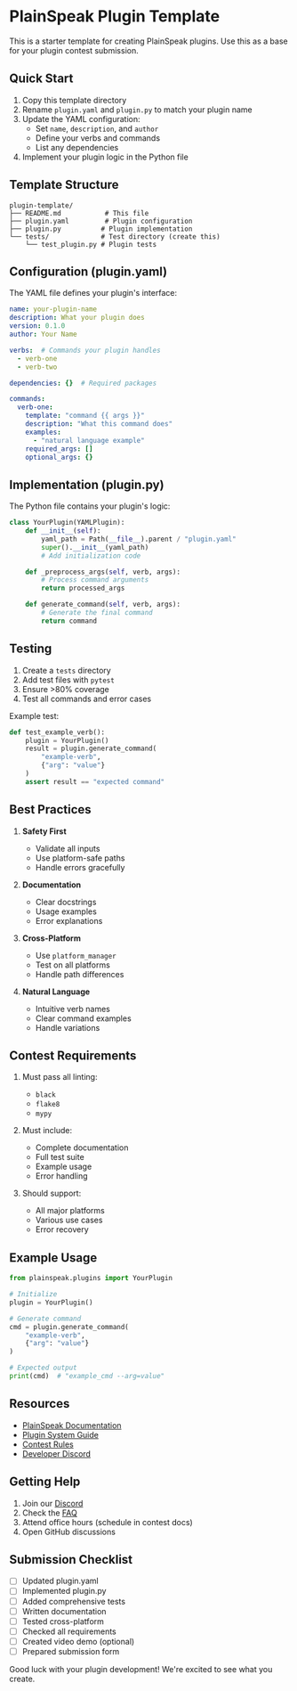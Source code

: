 # PlainSpeak Plugin Template

This is a starter template for creating PlainSpeak plugins. Use this as a base for your plugin contest submission.

## Quick Start

1. Copy this template directory
2. Rename `plugin.yaml` and `plugin.py` to match your plugin name
3. Update the YAML configuration:
   - Set `name`, `description`, and `author`
   - Define your verbs and commands
   - List any dependencies
4. Implement your plugin logic in the Python file

## Template Structure

```
plugin-template/
├── README.md           # This file
├── plugin.yaml         # Plugin configuration
├── plugin.py          # Plugin implementation
└── tests/             # Test directory (create this)
    └── test_plugin.py # Plugin tests
```

## Configuration (plugin.yaml)

The YAML file defines your plugin's interface:

```yaml
name: your-plugin-name
description: What your plugin does
version: 0.1.0
author: Your Name

verbs:  # Commands your plugin handles
  - verb-one
  - verb-two

dependencies: {}  # Required packages

commands:
  verb-one:
    template: "command {{ args }}"
    description: "What this command does"
    examples:
      - "natural language example"
    required_args: []
    optional_args: {}
```

## Implementation (plugin.py)

The Python file contains your plugin's logic:

```python
class YourPlugin(YAMLPlugin):
    def __init__(self):
        yaml_path = Path(__file__).parent / "plugin.yaml"
        super().__init__(yaml_path)
        # Add initialization code

    def _preprocess_args(self, verb, args):
        # Process command arguments
        return processed_args

    def generate_command(self, verb, args):
        # Generate the final command
        return command
```

## Testing

1. Create a `tests` directory
2. Add test files with `pytest` 
3. Ensure >80% coverage
4. Test all commands and error cases

Example test:
```python
def test_example_verb():
    plugin = YourPlugin()
    result = plugin.generate_command(
        "example-verb",
        {"arg": "value"}
    )
    assert result == "expected command"
```

## Best Practices

1. **Safety First**
   - Validate all inputs
   - Use platform-safe paths
   - Handle errors gracefully

2. **Documentation**
   - Clear docstrings
   - Usage examples
   - Error explanations

3. **Cross-Platform**
   - Use `platform_manager`
   - Test on all platforms
   - Handle path differences

4. **Natural Language**
   - Intuitive verb names
   - Clear command examples
   - Handle variations

## Contest Requirements

1. Must pass all linting:
   - `black`
   - `flake8`
   - `mypy`

2. Must include:
   - Complete documentation
   - Full test suite
   - Example usage
   - Error handling

3. Should support:
   - All major platforms
   - Various use cases
   - Error recovery

## Example Usage

```python
from plainspeak.plugins import YourPlugin

# Initialize
plugin = YourPlugin()

# Generate command
cmd = plugin.generate_command(
    "example-verb",
    {"arg": "value"}
)

# Expected output
print(cmd)  # "example_cmd --arg=value"
```

## Resources

- [PlainSpeak Documentation](https://docs.plainspeak.org)
- [Plugin System Guide](https://docs.plainspeak.org/plugins)
- [Contest Rules](https://contest.plainspeak.org)
- [Developer Discord](https://discord.gg/plainspeak)

## Getting Help

1. Join our [Discord](https://discord.gg/plainspeak)
2. Check the [FAQ](https://docs.plainspeak.org/faq)
3. Attend office hours (schedule in contest docs)
4. Open GitHub discussions

## Submission Checklist

- [ ] Updated plugin.yaml
- [ ] Implemented plugin.py
- [ ] Added comprehensive tests
- [ ] Written documentation
- [ ] Tested cross-platform
- [ ] Checked all requirements
- [ ] Created video demo (optional)
- [ ] Prepared submission form

Good luck with your plugin development! We're excited to see what you create.
